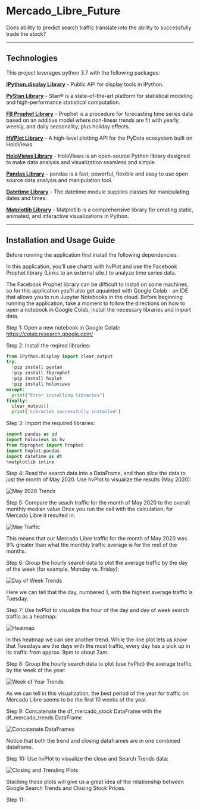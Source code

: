# Mercado_Libre_Future
Does ability to predict search traffic translate into the ability to successfully trade the stock?

---

## Technologies

This project leverages python 3.7 with the following packages:

**[IPython.display Library](https://ipython.readthedocs.io/en/stable/api/generated/IPython.display.html)** - Public API for display tools in IPython.<br>

**[PyStan Library](https://pystan.readthedocs.io/en/latest/)** - Stan® is a state-of-the-art platform for statistical modeling and high-performance statistical computation.<br>

**[FB Prophet Library](https://pypi.org/project/fbprophet/)** - Prophet is a procedure for forecasting time series data based on an additive model where non-linear trends are fit with yearly, weekly, and daily seasonality, plus holiday effects.<br>

**[HVPlot Library](https://hvplot.holoviz.org/)** - A high-level plotting API for the PyData ecosystem built on HoloViews.<br>

**[HoloViews Library](https://pypi.org/project/holoviews/)** - HoloViews is an open-source Python library designed to make data analysis and visualization seamless and simple.<br>

**[Pandas Library](https://pandas.pydata.org/)** - pandas is a fast, powerful, flexible and easy to use open source data analysis and manipulation tool.<br>

**[Datetime Library](https://docs.python.org/3/library/datetime.html)** - The datetime module supplies classes for manipulating dates and times.<br>

**[Matplotlib Library](https://matplotlib.org/)** - Matplotlib is a comprehensive library for creating static, animated, and interactive visualizations in Python.<br>

---

## Installation and Usage Guide

Before running the application first install the following dependencies:

In this application, you’ll use charts with hvPlot and use the Facebook Prophet library (Links to an external site.) to analyze time series data.

The Facebook Prophet library can be difficult to install on some machines, so for this application you'll also get aquainted with Google Colab - an IDE that allows you to run Jupyter Notebooks in the cloud. Before beginning running the application, take a moment to follow the directions on how to open a notebook in Google Colab, install the necessary libraries and import data.

Step 1: Open a new notebook in Google Colab: https://colab.research.google.com/<br>

Step 2: Install the reqired libraries:

```python
from IPython.display import clear_output
try:
  !pip install pystan
  !pip install fbprophet
  !pip install hvplot
  !pip install holoviews
except:
  print("Error installing libraries")
finally:
  clear_output()
  print('Libraries successfully installed')
```

Step 3: Import the required libraries:

```python
import pandas as pd
import holoviews as hv
from fbprophet import Prophet
import hvplot.pandas
import datetime as dt
%matplotlib inline
```

Step 4: Read the search data into a DataFrame, and then slice the data to just the month of May 2020. Use hvPlot to visualize the results (May 2020):

![May 2020 Trends](may_plot.png)

Step 5: Compare the seach traffic for the month of May 2020 to the overall monthly median value
Once you run the cell with the calculation, for Mercado Libre it resulted in:

![May Traffic](may_traffic.png)

This means that our Mercado Libre traffic for the month of May 2020 was 9% greater than what the monthly traffic average is for the rest of the months. 

Step 6: Group the hourly search data to plot the average traffic by the day of the week (for example, Monday vs. Friday):

![Day of Week Trends](dayofweek_plot.png)

Here we can tell that the day, numbered 1, with the highest average traffic is Tuesday. 

Step 7: Use hvPlot to visualize the hour of the day and day of week search traffic as a heatmap:

![Heatmap](heatmap.png)

In this heatmap we can see another trend. While the line plot lets us know that Tuesdays are the days with the most traffic, every day has a pick up in its traffic from approx. 9pm to about 2am.

Step 8: Group the hourly search data to plot (use hvPlot) the average traffic by the week of the year:

![Week of Year Trends](weekofyear_plot.png)

As we can tell in this visualization, the best period of the year for traffic on Mercado Libre seems to be the first 10 weeks of the year. 

Step 9: Concatenate the df_mercado_stock DataFrame with the df_mercado_trends DataFrame

![Concatenate DataFrames](concatenated.png)

Notice that both the trend and closing dataframes are in one combined dataframe. 

Step 10: Use hvPlot to visualize the close and Search Trends data:

![Closing and Trending Plots](close_trend_plot.png)

Stacking these plots will give us a great idea of the relationship between Google Search Trends and Closing Stock Prices. 

Step 11: 